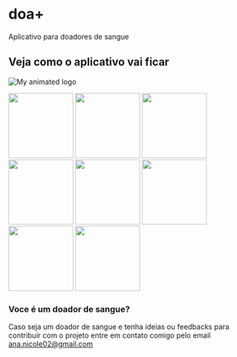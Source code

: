 # doa+
Aplicativo para doadores de sangue

## Veja como o aplicativo vai ficar
![My animated logo](assets/login.svg)

<img src="../assets/login" width="128"/>
<img src="./assets/cadastro" width="128"/>
<img src="assets/agenda1" width="128"/>
<img src="assets/agenda2" width="128"/>
<img src="assets/carteirinha" width="128"/>
<img src="assets/login" width="128"/>
<img src="assets/perfil" width="128"/>
<img src="assets/perfilEDIT" width="128"/>


### Voce é um doador de sangue?
Caso seja um doador de sangue e tenha ideias ou feedbacks para contribuir com o projeto entre em contato comigo pelo email ana.nicole02@gmail.com